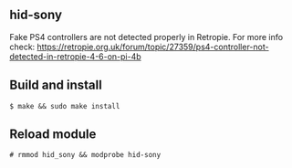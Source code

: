 ## hid-sony
Fake PS4 controllers are not detected properly in Retropie.
For more info check: https://retropie.org.uk/forum/topic/27359/ps4-controller-not-detected-in-retropie-4-6-on-pi-4b

## Build and install
```
$ make && sudo make install
```

## Reload module
```
# rmmod hid_sony && modprobe hid-sony
```